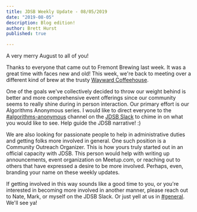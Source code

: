 ```yaml
---
title: JDSB Weekly Update - 08/05/2019
date: "2019-08-05"
description: Blog edition!
author: Brett Hurst
published: true

---
```


A very merry August to all of you!

Thanks to everyone that came out to Fremont Brewing last week. It was a great time with faces new and old! This week, we're back to meeting over a different kind of brew at the trusty [Wayward Coffeehouse](https://www.meetup.com/The-Junior-Dev-Struggle-Bus/events/dblmfryzlbhb/).

One of the goals we've collectively decided to throw our weight behind is better and more comprehensive event offerings since our community seems to really shine during in person interaction. Our primary effort is our Algorithms Anonymous series. I would like to direct everyone to the [#algorithms-anonymous](https://app.slack.com/client/TE1SMRZSP/CLJLJ5RDF) channel on the [JDSB Slack](https://join.slack.com/t/jdsb/shared_invite/enQtNzA0NTY3OTE2ODg3LTE5ZTE5ODI5YmE5YTUzN2UyOWUxZmM1ZDZlNDliZTgxYTg0ODRlMmM3OThkY2JlZDRlNjIzYmJiMjNjNDBjOWQ) to chime in on what you would like to see. Help guide the JDSB narrative! :)

We are also looking for passionate people to help in administrative duties and getting folks more involved in general. One such position is a Community Outreach Organizer. This is how yours truly started out in an official capacity with JDSB. This person would help with writing up announcements, event organization on Meetup.com, or reaching out to others that have expressed a desire to be more involved. Perhaps, even, branding your name on these weekly updates.

If getting involved in this way sounds like a good time to you, or you're interested in becoming more involved in another manner, please reach out to Nate, Mark, or myself on the JDSB Slack. Or just yell at us in [#general](https://jdsb.slack.com/messages/CK8KJ5AAF). We'll see ya!
